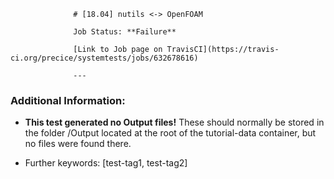 
                  # [18.04] nutils <-> OpenFOAM

                  Job Status: **Failure**

                  [Link to Job page on TravisCI](https://travis-ci.org/precice/systemtests/jobs/632678616)

                  ---
                  
### Additional Information:

- **This test generated no Output files!** These should normally be stored in the folder /Output located at the root of the tutorial-data container, but no files were found there.

- Further keywords: [test-tag1, test-tag2]
